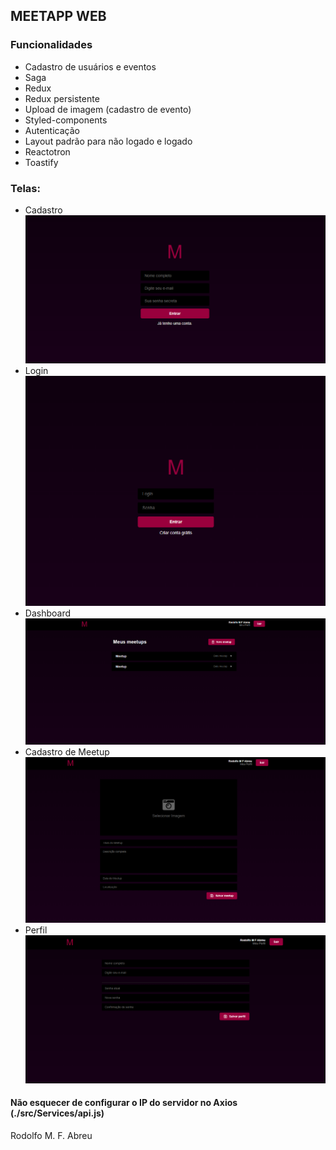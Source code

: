 ## MEETAPP WEB
### Funcionalidades
- Cadastro de usuários e eventos
- Saga
- Redux
- Redux persistente
- Upload de imagem (cadastro de evento)
- Styled-components
- Autenticação
- Layout padrão para não logado e logado
- Reactotron
- Toastify

### Telas:
- Cadastro
![WebView](assets/SignUp.PNG)
- Login
![WebView](assets/Login.PNG)
- Dashboard
![WebView](assets/Dashboard.PNG)
- Cadastro de Meetup
![WebView](assets/CadastroMeetup.PNG)
- Perfil
![WebView](assets/Perfil.PNG)

#### Não esquecer de configurar o IP do servidor no Axios (./src/Services/api.js)

Rodolfo M. F. Abreu